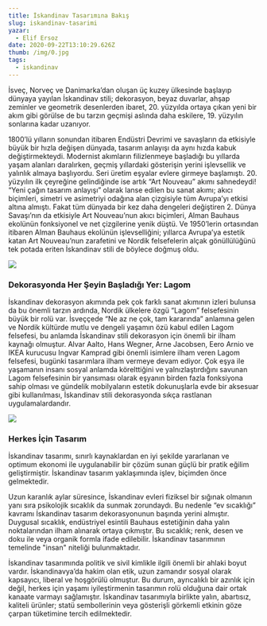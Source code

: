 ```yaml
---
title: İskandinav Tasarımına Bakış
slug: iskandinav-tasarimi
yazar:
  - Elif Ersoz
date: 2020-09-22T13:10:29.626Z
thumb: /img/0.jpg
tags:
  - iskandinav
---
```

İsveç, Norveç ve Danimarka’dan oluşan üç kuzey ülkesinde başlayıp dünyaya yayılan İskandinav stili; dekorasyon, beyaz duvarlar, ahşap zeminler ve geometrik desenlerden ibaret, 20. yüzyılda ortaya çıkan yeni bir akım gibi görülse de bu tarzın geçmişi aslında daha eskilere, 19. yüzyılın sonlarına kadar uzanıyor. 

1800’lü yılların sonundan itibaren Endüstri Devrimi ve savaşların da etkisiyle büyük bir hızla değişen dünyada, tasarım anlayışı da aynı hızda kabuk değiştirmekteydi. Modernist akımların filizlenmeye başladığı bu yıllarda yaşam alanları daralırken, geçmiş yıllardaki gösterişin yerini işlevsellik ve yalınlık almaya başlıyordu. Seri üretim eşyalar evlere girmeye başlamıştı. 20. yüzyılın ilk çeyreğine gelindiğinde ise artık “Art Nouveau” akımı sahnedeydi! “Yeni çağın tasarım anlayışı” olarak lanse edilen bu sanat akımı; akıcı biçimleri, simetri ve asimetriyi odağına alan çizgisiyle tüm Avrupa’yı etkisi altına almıştı. Fakat tüm dünyada bir kez daha dengeleri değiştiren 2. Dünya Savaşı’nın da etkisiyle Art Nouveau’nun akıcı biçimleri, Alman Bauhaus ekolünün fonksiyonel ve net çizgilerine yenik düştü. Ve 1950’lerin ortasından itibaren Alman Bauhaus ekolünün işlevselliğini; yıllarca Avrupa’ya estetik katan Art Nouveau’nun zarafetini ve Nordik felsefelerin alçak gönüllülüğünü tek potada eriten İskandinav stili de böylece doğmuş oldu.

![](/img/9efa68942f83b52426ac0787121481d4.jpg)

### Dekorasyonda Her Şeyin Başladığı Yer: Lagom

İskandinav dekorasyon akımında pek çok farklı sanat akımının izleri bulunsa da bu önemli tarzın ardında, Nordik ülkelere özgü “Lagom” felsefesinin büyük bir rolü var. İsveççede “Ne az ne çok, tam kararında” anlamına gelen ve Nordik kültürde mutlu ve dengeli yaşamın özü kabul edilen Lagom felsefesi, bu anlamda İskandinav stili dekorasyon için önemli bir ilham kaynağı olmuştur. Alvar Aalto, Hans Wegner, Arne Jacobsen, Eero Arnio ve IKEA kurucusu Ingvar Kamprad gibi önemli isimlere ilham veren Lagom felsefesi, bugünki tasarımlara ilham vermeye devam ediyor. Çok eşya ile yaşamanın insanı sosyal anlamda körelttiğini ve yalnızlaştırdığını savunan Lagom felsefesinin bir yansıması olarak eşyanın birden fazla fonksiyona sahip olması ve gündelik mobilyaların estetik dokunuşlarla evde bir aksesuar gibi kullanılması, İskandinav stili dekorasyonda sıkça rastlanan uygulamalardandır.

![](/img/4a914a1a2f10027ba33408767203e4fe.jpg)

### Herkes İçin Tasarım

İskandinav tasarımı, sınırlı kaynaklardan en iyi şekilde yararlanan ve optimum ekonomi ile uygulanabilir bir çözüm sunan güçlü bir pratik eğilim geliştirmiştir. İskandinav tasarım yaklaşımında işlev, biçimden önce gelmektedir. 

Uzun karanlık aylar süresince, İskandinav evleri fiziksel bir sığınak olmanın yanı sıra psikolojik sıcaklık da sunmak zorundaydı. Bu nedenle “ev sıcaklığı” kavramı İskandinav tasarım dekorasyonunun başında yerini almıştır. Duygusal sıcaklık, endüstriyel esintili Bauhaus estetiğinin daha yalın noktalarından ilham alınarak ortaya çıkmıştır. Bu sıcaklık; renk, desen ve doku ile veya organik formla ifade edilebilir. İskandinav tasarımının temelinde "insan" niteliği bulunmaktadır.

İskandinav tasarımında politik ve sivil kimlikle ilgili önemli bir ahlaki boyut vardır. İskandinavya’da hakim olan etik, uzun zamandır sosyal olarak kapsayıcı, liberal ve hoşgörülü olmuştur. Bu durum, ayrıcalıklı bir azınlık için değil, herkes için yaşamı iyileştirmenin tasarımın rolü olduğuna dair ortak kanaate varmayı sağlamıştır. İskandinav tasarımıyla birlikte yalın, abartısız, kaliteli ürünler; statü sembollerinin veya gösterişli görkemli etkinin göze çarpan tüketimine tercih edilmektedir.